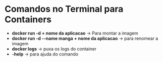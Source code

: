 # Comandos no Terminal para Containers
- **docker run -d + nome da aplicacao** -> Para montar a imagem
- **docker run -d --name manga + nome da aplicacao** -> para renomear a imagem
- **docker logs** -> puxa os logs do container
- **-help** -> para ajuda do comando
